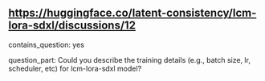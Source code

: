 ## https://huggingface.co/latent-consistency/lcm-lora-sdxl/discussions/12

contains_question: yes

question_part: Could you describe the training details (e.g., batch size, lr, scheduler, etc) for lcm-lora-sdxl model?